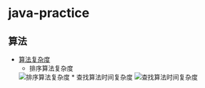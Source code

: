 # java-practice
## 算法
* [算法复杂度](/算法复杂度说明.md)
  * 排序算法复杂度
  <img src="https://i.ibb.co/SVWJCPy/image.png" alt="排序算法复杂度" border="0">
  * 查找算法时间复杂度
  <img src="https://i.ibb.co/k5TPCnq/image.png" alt="查找算法时间复杂度" border="0">
